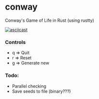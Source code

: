 # conway
Conway's Game of Life in Rust (using rustty)

[![asciicast](https://asciinema.org/a/boni9ekma5lrutdbpy0cldxxx.png)](https://asciinema.org/a/boni9ekma5lrutdbpy0cldxxx)

### Controls
* q => Quit
* r => Reset
* g => Generate new


### Todo:
* Parallel checking
* Save seeds to file (binary???)
